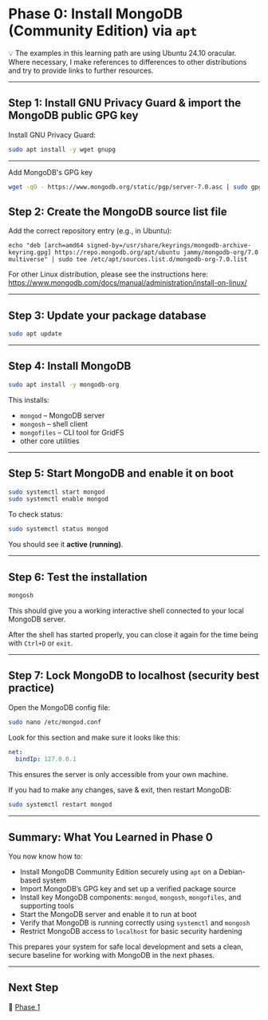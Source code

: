 # Phase 0: Install MongoDB (Community Edition) via `apt`

💡 The examples in this learning path are using Ubuntu 24.10 oracular. Where necessary, I make references to differences to other distributions and try to provide links to further resources.

---

## Step 1: Install GNU Privacy Guard & import the MongoDB public GPG key

Install GNU Privacy Guard:
```bash
sudo apt install -y wget gnupg
```
---

Add MongoDB's GPG key
```bash
wget -qO - https://www.mongodb.org/static/pgp/server-7.0.asc | sudo gpg --dearmor -o /usr/share/keyrings/mongodb-archive-keyring.gpg
```

## Step 2: Create the MongoDB source list file

Add the correct repository entry (e.g., in Ubuntu):
```
echo "deb [arch=amd64 signed-by=/usr/share/keyrings/mongodb-archive-keyring.gpg] https://repo.mongodb.org/apt/ubuntu jammy/mongodb-org/7.0 multiverse" | sudo tee /etc/apt/sources.list.d/mongodb-org-7.0.list
```

For other Linux distribution, please see the instructions here: https://www.mongodb.com/docs/manual/administration/install-on-linux/

---

## Step 3: Update your package database

```bash
sudo apt update
```

---

## Step 4: Install MongoDB

```bash
sudo apt install -y mongodb-org
```

This installs:

* `mongod` – MongoDB server
* `mongosh` – shell client
* `mongofiles` – CLI tool for GridFS
* other core utilities

---

## Step 5: Start MongoDB and enable it on boot

```bash
sudo systemctl start mongod
sudo systemctl enable mongod
```

To check status:

```bash
sudo systemctl status mongod
```

You should see it **active (running)**.

---

## Step 6: Test the installation

```bash
mongosh
```

This should give you a working interactive shell connected to your local MongoDB server.

After the shell has started properly, you can close it again for the time being with `Ctrl+D` or `exit`.

---

## Step 7: Lock MongoDB to localhost (security best practice)

Open the MongoDB config file:

```bash
sudo nano /etc/mongod.conf
```

Look for this section and make sure it looks like this:

```yaml
net:
  bindIp: 127.0.0.1
```

This ensures the server is only accessible from your own machine.

If you had to make any changes, save & exit, then restart MongoDB:

```bash
sudo systemctl restart mongod
```

---

## Summary: What You Learned in Phase 0

You now know how to:

* Install MongoDB Community Edition securely using `apt` on a Debian-based system
* Import MongoDB’s GPG key and set up a verified package source
* Install key MongoDB components: `mongod`, `mongosh`, `mongofiles`, and supporting tools
* Start the MongoDB server and enable it to run at boot
* Verify that MongoDB is running correctly using `systemctl` and `mongosh`
* Restrict MongoDB access to `localhost` for basic security hardening

This prepares your system for safe local development and sets a clean, secure baseline for working with MongoDB in the next phases.

---

## Next Step

🚀 [Phase 1](https://github.com/tims-computer-academy/path_adv_mongodb/blob/main/phase1.md)
